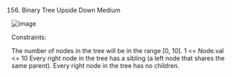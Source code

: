 156. Binary Tree Upside Down
Medium

![image](https://user-images.githubusercontent.com/24782000/156481156-d46ad009-c54a-4d49-9143-a29ecc96b791.png)

Constraints:

The number of nodes in the tree will be in the range [0, 10].
1 <= Node.val <= 10
Every right node in the tree has a sibling (a left node that shares the same parent).
Every right node in the tree has no children.
